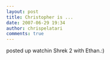 ```yaml
---
layout: post
title: Christopher is ...
date: 2007-06-29 19:34
author: chrispelatari
comments: true
---
```


<p>posted up watchin Shrek 2 with Ethan.:)</p>
<p> </p>
